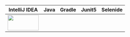 | IntelliJ IDEA | Java | Gradle | Junit5 | Selenide |
|:------:|:----:|:----:|:------:|:------:|
| <img src="https://github.com/Vasili888-QA/Vasili-AQA/images/cucumber.png" width="100" height="50"> |